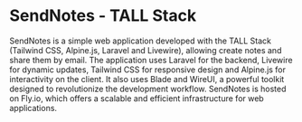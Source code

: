 # SendNotes - TALL Stack

SendNotes is a simple web application developed with the TALL Stack (Tailwind CSS, Alpine.js, Laravel and Livewire), allowing create notes and share them by email. The application uses Laravel for the backend, Livewire for dynamic updates, Tailwind CSS for responsive design and Alpine.js for interactivity on the client. It also uses Blade and WireUI, a powerful toolkit designed to revolutionize the development workflow. SendNotes is hosted on Fly.io, which offers a scalable and efficient infrastructure for web applications.

